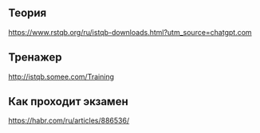 ## Теория 
https://www.rstqb.org/ru/istqb-downloads.html?utm_source=chatgpt.com 

## Тренажер
http://istqb.somee.com/Training

## Как проходит экзамен
https://habr.com/ru/articles/886536/
